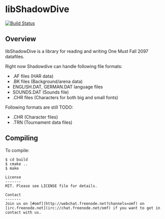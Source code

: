 libShadowDive
=============

[![Build Status](https://travis-ci.org/omf2097/libShadowDive.png?branch=master)](https://travis-ci.org/omf2097/libShadowDive)

Overview
--------
libShadowDive is a library for reading and writing One Must Fall 2097 datafiles. 

Right now Shadowdive can handle following file formats:
* .AF files (HAR data)
* .BK files (Background/arena data)
* ENGLISH.DAT, GERMAN.DAT language files
* SOUNDS.DAT (Sounds file)
* .CHR files (Characters for both big and small fonts)

Following formats are still TODO:
* .CHR (Character files)
* .TRN (Tournament data files)

Compiling
---------

To compile:

```
$ cd build
$ cmake ..
$ make

License
-------
MIT. Please see LICENSE file for details.

Contact
-------
Join us on [#omf](http://webchat.freenode.net?channels=omf) on [irc.freenode.net](irc://chat.freenode.net/omf) if you want to get in contact with us.
